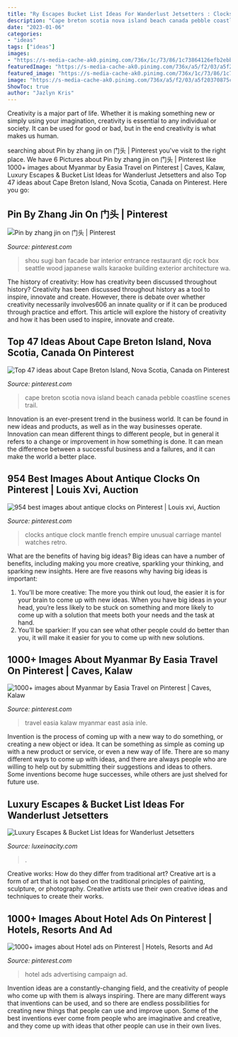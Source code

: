 ```yaml
---
title: "Ry Escapes Bucket List Ideas For Wanderlust Jetsetters : Clocks Antique Clock Mantle French Empire Unusual Carriage Mantel Watches Retro"
description: "Cape breton scotia nova island beach canada pebble coastline scenes trail"
date: "2023-01-06"
categories:
- "ideas"
tags: ["ideas"]
images:
- "https://s-media-cache-ak0.pinimg.com/736x/1c/73/86/1c73864126efb2ebbed3c7187d0df9f5.jpg"
featuredImage: "https://s-media-cache-ak0.pinimg.com/736x/a5/f2/03/a5f20370875c90e7f1f2f04cb98cd69f.jpg"
featured_image: "https://s-media-cache-ak0.pinimg.com/736x/1c/73/86/1c73864126efb2ebbed3c7187d0df9f5.jpg"
image: "https://s-media-cache-ak0.pinimg.com/736x/a5/f2/03/a5f20370875c90e7f1f2f04cb98cd69f.jpg"
ShowToc: true
author: "Jazlyn Kris"
---
```



Creativity is a major part of life. Whether it is making something new or simply using your imagination, creativity is essential to any individual or society. It can be used for good or bad, but in the end creativity is what makes us human.

	

		
searching about Pin by zhang jin on 门头 | Pinterest you've visit to the right place. We have 6 Pictures about Pin by zhang jin on 门头 | Pinterest like 1000+ images about Myanmar by Easia Travel on Pinterest | Caves, Kalaw, Luxury Escapes &amp; Bucket List Ideas for Wanderlust Jetsetters and also Top 47 ideas about Cape Breton Island, Nova Scotia, Canada on Pinterest. Here you go:
		
    
## Pin By Zhang Jin On 门头 | Pinterest

<img loading=lazy src="https://s-media-cache-ak0.pinimg.com/736x/43/6d/87/436d87dee262feaec05b43d06ded8355.jpg" onerror="this.onerror=null;this.src='https://tse2.mm.bing.net/th?id=OIP.MH_OmM2fTGKAJy8EgAb3LgHaHa&amp;pid=15.1';" alt="Pin by zhang jin on 门头 | Pinterest">

_Source: pinterest.com_

>shou sugi ban facade bar interior entrance restaurant djc rock box seattle wood japanese walls karaoke building exterior architecture wa. 

	

The history of creativity: How has creativity been discussed throughout history?
Creativity has been discussed throughout history as a tool to inspire, innovate and create. However, there is debate over whether creativity necessarily involves606
an innate quality or if it can be produced through practice and effort. This article will explore the history of creativity and how it has been used to inspire, innovate and create.

    
## Top 47 Ideas About Cape Breton Island, Nova Scotia, Canada On Pinterest

<img loading=lazy src="https://s-media-cache-ak0.pinimg.com/736x/a5/f2/03/a5f20370875c90e7f1f2f04cb98cd69f.jpg" onerror="this.onerror=null;this.src='https://tse4.mm.bing.net/th?id=OIP.YaeJwQFggt8BvQtdQwbmOgHaFZ&amp;pid=15.1';" alt="Top 47 ideas about Cape Breton Island, Nova Scotia, Canada on Pinterest">

_Source: pinterest.com_

>cape breton scotia nova island beach canada pebble coastline scenes trail. 

	

Innovation is an ever-present trend in the business world. It can be found in new ideas and products, as well as in the way businesses operate. Innovation can mean different things to different people, but in general it refers to a change or improvement in how something is done. It can mean the difference between a successful business and a failures, and it can make the world a better place.

    
## 954 Best Images About Antique Clocks On Pinterest | Louis Xvi, Auction

<img loading=lazy src="https://s-media-cache-ak0.pinimg.com/736x/70/33/70/703370d20ffe852d5359815ee8ae8246.jpg" onerror="this.onerror=null;this.src='https://tse3.mm.bing.net/th?id=OIP.ZWcU-nmZOEr57F3bKeEovAHaJ7&amp;pid=15.1';" alt="954 best images about antique clocks on Pinterest | Louis xvi, Auction">

_Source: pinterest.com_

>clocks antique clock mantle french empire unusual carriage mantel watches retro. 

	

What are the benefits of having big ideas?
Big ideas can have a number of benefits, including making you more creative, sparkling your thinking, and sparking new insights. Here are five reasons why having big ideas is important: 
1. You’ll be more creative: The more you think out loud, the easier it is for your brain to come up with new ideas. When you have big ideas in your head, you’re less likely to be stuck on something and more likely to come up with a solution that meets both your needs and the task at hand. 
2. You’ll be sparkier: If you can see what other people could do better than you, it will make it easier for you to come up with new solutions.

    
## 1000+ Images About Myanmar By Easia Travel On Pinterest | Caves, Kalaw

<img loading=lazy src="https://s-media-cache-ak0.pinimg.com/736x/1c/73/86/1c73864126efb2ebbed3c7187d0df9f5.jpg" onerror="this.onerror=null;this.src='https://tse1.mm.bing.net/th?id=OIP.7vks5xNROC0CeOi0DepwcwHaFj&amp;pid=15.1';" alt="1000+ images about Myanmar by Easia Travel on Pinterest | Caves, Kalaw">

_Source: pinterest.com_

>travel easia kalaw myanmar east asia inle. 

	

Invention is the process of coming up with a new way to do something, or creating a new object or idea. It can be something as simple as coming up with a new product or service, or even a new way of life. There are so many different ways to come up with ideas, and there are always people who are willing to help out by submitting their suggestions and ideas to others. Some inventions become huge successes, while others are just shelved for future use.

    
## Luxury Escapes &amp; Bucket List Ideas For Wanderlust Jetsetters

<img loading=lazy src="http://www.luxeinacity.com/wp-content/uploads/2015/04/Ilha-Grande-Island-Brazil-850x545.png" onerror="this.onerror=null;this.src='https://tse3.mm.bing.net/th?id=OIP.PZPgLgwjtnVu3h2ua2QH2AHaEv&amp;pid=15.1';" alt="Luxury Escapes &amp; Bucket List Ideas for Wanderlust Jetsetters">

_Source: luxeinacity.com_

>. 

	

Creative works: How do they differ from traditional art?
Creative art is a form of art that is not based on the traditional principles of painting, sculpture, or photography. Creative artists use their own creative ideas and techniques to create their works.

    
## 1000+ Images About Hotel Ads On Pinterest | Hotels, Resorts And Ad

<img loading=lazy src="https://s-media-cache-ak0.pinimg.com/236x/a5/c0/50/a5c0501b8568659b87e7d15643bc4ca3.jpg" onerror="this.onerror=null;this.src='https://tse2.mm.bing.net/th?id=OIP.V5flWAwqHu8AM3aVRkrEsgAAAA&amp;pid=15.1';" alt="1000+ images about Hotel ads on Pinterest | Hotels, Resorts and Ad">

_Source: pinterest.com_

>hotel ads advertising campaign ad. 

	

Invention ideas are a constantly-changing field, and the creativity of people who come up with them is always inspiring. There are many different ways that inventions can be used, and so there are endless possibilities for creating new things that people can use and improve upon. Some of the best inventions ever come from people who are imaginative and creative, and they come up with ideas that other people can use in their own lives.

